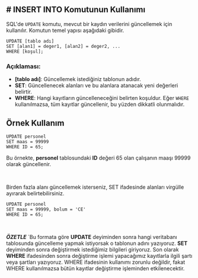 ## **# INSERT INTO Komutunun Kullanımı**

SQL'de `UPDATE` komutu, mevcut bir kaydın verilerini güncellemek için kullanılır. Komutun temel yapısı aşağıdaki gibidir.

```
UPDATE [tablo adı]
SET [alan1] = deger1, [alan2] = deger2, ...
WHERE [koşul];
```

### Açıklaması:

- **[tablo adı]**: Güncellemek istediğiniz tablonun adıdır.
- **SET**: Güncellenecek alanları ve bu alanlara atanacak yeni değerleri belirtir.
- **WHERE**: Hangi kayıtların güncelleneceğini belirten koşuldur. Eğer `WHERE` kullanılmazsa, tüm kayıtlar güncellenir, bu yüzden dikkatli olunmalıdır.

## Örnek Kullanım

```
UPDATE personel
SET maas = 99999
WHERE ID = 65;
```

Bu örnekte, **personel** tablosundaki **ID** değeri 65 olan çalışanın maaşı 99999 olarak güncellenir.

&nbsp;

Birden fazla alanı güncellemek isterseniz, SET ifadesinde alanları virgülle ayırarak belirtebilirsiniz.

```
UPDATE personel
SET maas = 99999, bolum = 'CE'
WHERE ID = 65;

```

&nbsp;

**_ÖZETLE_**
´Bu formata göre **UPDATE** deyiminden sonra hangi veritabanı tablosunda güncelleme yapmak istiyorsak o tablonun adını yazıyoruz. **SET** deyiminden sonra değiştirmek istediğimiz bilgileri giriyoruz. Son olarak **WHERE** ifadesinden sonra değiştirme işlemi yapacağımız kayıtlarla ilgili şartı veya şartları yazıyoruz. WHERE ifadesinin kullanımı zorunlu değildir, fakat WHERE kullanılmazsa bütün kayıtlar değiştirme işleminden etkilenecektir.
